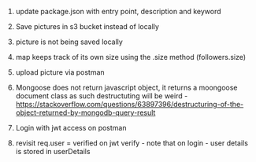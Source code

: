 <!-- To-Do -->

1. update package.json with entry point, description and keyword

2. Save pictures in s3 bucket instead of locally 

3. picture is not being saved locally <!-- 41:26 -->

4. map keeps track of its own size using the .size method (followers.size)

5. upload picture via postman

6. Mongoose does not return javascript object, it returns a moongoose document class as such destructuting will be weird - https://stackoverflow.com/questions/63897396/destructuring-of-the-object-returned-by-mongodb-query-result

7. Login with jwt access on postman

8. revisit req.user = verified on jwt verify - note that on login - user details is stored in userDetails